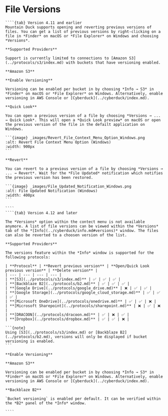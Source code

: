 File Versions
====

`````{tabs}
````{tab} Version 4.11 and earlier
Mountain Duck supports opening and reverting previous versions of files. You can get a list of previous versions by right-clicking on a file in *Finder* on macOS or *File Explorer* on Windows and choosing *Versions*.

**Supported Providers**

Support is currently limited to connections to [Amazon S3](../protocols/s3/index.md) with buckets that have versioning enabled.

**Amazon S3**

**Enable Versioning**

Versioning can be enabled per bucket in by choosing *Info → S3* in *Finder* on macOS or *File Explorer* on Windows. Alternatively, enable versioning in AWS Console or [Cyberduck](../cyberduck/index.md).

**Quick Look**

You can open a previous version of a file by choosing *Versions → ... → Quick Look*. This will open a *Quick Look preview* on macOS or open the previous version of the file in the defailt application on Windows.

```{image} _images/Revert_File_Context_Menu_Option_Windows.png
:alt: Revert File Context Menu Option (Windows)
:width: 900px
```

**Revert**

You can revert to a previous version of a file by choosing *Versions → ... → Revert*. Wait for the *File Updated* notification which notifies the previous version has been restored.

```{image} _images/File_Updated_Notification_Windows.png
:alt: File Updated Notification (Windows)
:width: 400px
```

````
````{tab} Version 4.12 and later

The *Versions* option within the contect menu is not available anymore. A list of file versions can be viewed within the *Versions* tab of the *[Info](../cyberduck/info.md#versions)* window. The files can also be reverted to a choosen version of the list.

**Supported Providers**

The versions feature within the *Info* window is supported for the following protocols:

| **Protocol** | **Revert previous version** | **Open/Quick Look previous version** | **Delete version** |
| --- | --- | --- | --- |
| **[S3](../protocols/s3/index.md)** | ✅ | ✅ | ✅ |
| **[Backblaze B2](../protocols/b2.md)** | ✅ | ✅ | ✅ |
| **[Google Drive](../protocols/google_drive.md)** | ❌ | ✅ | ✅ |
| **[Google Storage](../protocols/google_cloud_storage.md)** | ✅ | ✅ | ✅ |
| **[Microsoft OneDrive](../protocols/onedrive.md)** | ✅ | ✅ | ❌ |
| **[Microsoft Sharepoint](../protocols/sharepoint.md)** | ❌ | ✅ | ❌ |
| **[DRACOON](../protocols/dracoon.md)** | ✅ | ❌ | ✅ |
| **[Dropbox](../protocols/dropbox.md)** | ✅ | ✅ | ❌ |

```{note}
Using [S3](../protocols/s3/index.md) or [Backblaze B2](../protocols/b2.md), versions will only be displayed if bucket versioning is enabled.
```

**Enable Versioning**

**Amazon S3**

Versioning can be enabled per bucket in by choosing *Info → S3* in *Finder* on macOS or *File Explorer* on Windows. Alternatively, enable versioning in AWS Console or [Cyberduck](../cyberduck/index.md).

**Backblaze B2**

`Bucket versioning` is enabled per default. It can be verified within the *B2* panel of the *Info* window.

````
`````
